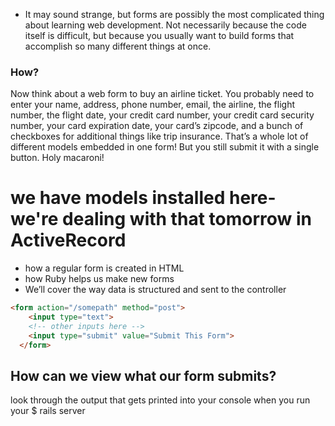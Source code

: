 -   It may sound strange, but forms are possibly the most complicated thing about learning web development. Not necessarily because the code itself is difficult, but because you usually want to build forms that accomplish so many different things at once.

### How?
Now think about a web form to buy an airline ticket. You probably need to enter your name, address, phone number, email, the airline, the flight number, the flight date, your credit card number, your credit card security number, your card expiration date, your card’s zipcode, and a bunch of checkboxes for additional things like trip insurance. That’s a whole lot of different models embedded in one form! But you still submit it with a single button. Holy macaroni!

# we have models installed here- we're dealing with that tomorrow in ActiveRecord

-  how a regular form is created in HTML
-  how Ruby helps us make new forms
-  We’ll cover the way data is structured and sent to the controller

```html
<form action="/somepath" method="post">
    <input type="text">
    <!-- other inputs here -->
    <input type="submit" value="Submit This Form">
  </form>
```

## How can we view what our form submits?
look through the output that gets printed into your console when you run your $ rails server



